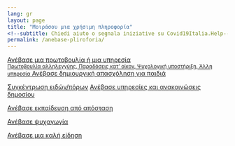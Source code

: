 ```yaml
---
lang: gr
layout: page
title: "Μοιράσου μια χρήσιμη πληροφορία"
<!--subtitle: Chiedi aiuto o segnala iniziative su Covid19Italia.Help-->
permalink: /anebase-pliroforia/
---
```


<div class="offset-md-1 col-md-10">
  <a class="btn btn-success btn-block btn-form" href="/anebase-pliroforia/ανεβασε-πρωτοβουλια">Ανέβασε μια πρωτοβουλία ή μια υπηρεσία
    <br> <small>Πρωτοβουλία αλληλεγγύης, Παραδόσεις κατ’ οίκον, Ψυχολογική υποστήριξη, Άλλη υπηρεσία</small>
</a>
  <a class="btn btn-success btn-block btn-form" href="/anebase-pliroforia/Δημιουργικη-απασχοληση">Ανέβασε δημιουργική απασχόληση για παιδιά</a>

  <br>
  
  <a class="btn btn-outline-dark btn-block btn-form " href="/anebase-pliroforia/fundraising">Συγκέντρωση ειδών/πόρων</a>
  <a class="btn btn-outline-dark btn-block btn-form" href="/anebase-pliroforia/υπηρεσίες-δημοσίου">Ανέβασε υπηρεσίες και ανακοινώσεις δημοσίου <br>
    
  </a>

  <a class="btn btn-outline-dark btn-block btn-form " href="/anebase-pliroforia/e-learning">Ανέβασε εκπαίδευση από απόσταση</a>
  <!--<a class="btn btn-outline-dark btn-block btn-form" href="/anebase-pliroforia/contatto-utile">Segnala Contatto utile</a> -->
  <a class="btn btn-outline-dark btn-block btn-form" href="/anebase-pliroforia/entertainment">Ανέβασε ψυχαγωγία</a>
 <!-- <a class="btn btn-outline-dark btn-block btn-form" href="/anebase-pliroforia/Υπηρεσίες-ανακοινώσεις-δημοσίου">Υπηρεσίες/ανακοινώσεις δημοσίου</a> -->
  <a class="btn btn-outline-dark btn-block btn-form" href="/anebase-pliroforia/good-news">Ανέβασε μια καλή είδηση</a>
</div>
